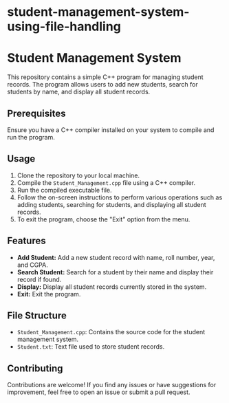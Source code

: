 # student-management-system-using-file-handling

# Student Management System

This repository contains a simple C++ program for managing student records. The program allows users to add new students, search for students by name, and display all student records. 

## Prerequisites

Ensure you have a C++ compiler installed on your system to compile and run the program.

## Usage

1. Clone the repository to your local machine.
2. Compile the `Student_Management.cpp` file using a C++ compiler.
3. Run the compiled executable file.
4. Follow the on-screen instructions to perform various operations such as adding students, searching for students, and displaying all student records.
5. To exit the program, choose the "Exit" option from the menu.

## Features

- **Add Student:** Add a new student record with name, roll number, year, and CGPA.
- **Search Student:** Search for a student by their name and display their record if found.
- **Display:** Display all student records currently stored in the system.
- **Exit:** Exit the program.

## File Structure

- `Student_Management.cpp`: Contains the source code for the student management system.
- `Student.txt`: Text file used to store student records.

## Contributing

Contributions are welcome! If you find any issues or have suggestions for improvement, feel free to open an issue or submit a pull request.


